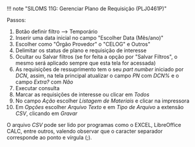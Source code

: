 !!! note "SILOMS 11G: Gerenciar Plano de Requisição (PLJ0461P)"

Passos:

1. Botão definir filtro --> Temporário
2. Inserir uma data inicial no campo "Escolher Data (Mês/ano)"
3. Escolher como "Órgão Provedor" o "CELOG" e Outros"
4. Delimitar os status de plano e requisição de interesse
5. Ocultar ou Salvar filtros (se for feita a opção por "Salvar Filtros", o mesmo será aplicado sempre que esta tela for acessada)
6. As requisições de ressuprimento tem o seu _part number_ iniciado por _DCN_, assim, na tela principal atualizar o campo _PN_ com _DCN%_ e o campo _Extra?_ com _Não_
7. Executar consulta
8. Marcar as requisições de interesse ou clicar em _Todos_
9. No campo _Ação_ escolher _Listagem de Materiais_ e clicar na impressora
10. Em _Opções_ escolher _Arquivo Texto_ e em _Tipo de Arquivo_ a extensão _CSV_, clicando em _Gravar_

O arquivo _CSV_ pode ser lido por programas como o EXCEL, LibreOffice CALC, entre outros, valendo observar que o caracter separador corresponde ao ponto e vírgula (;).